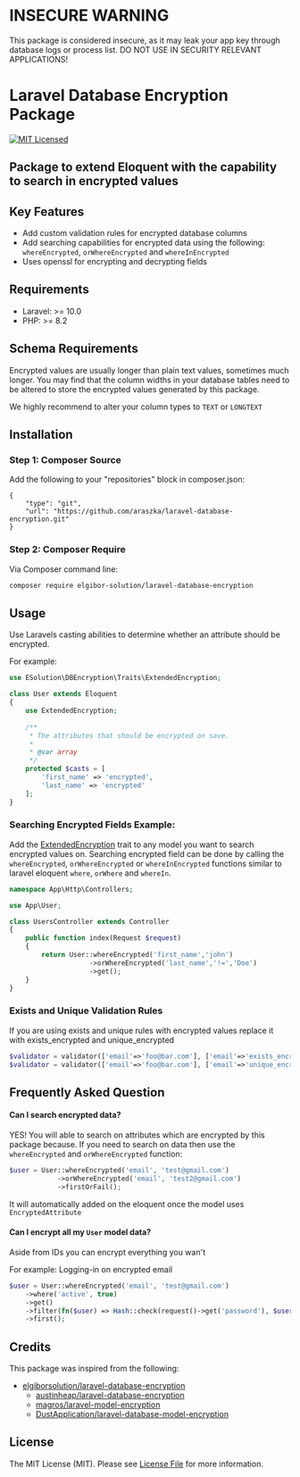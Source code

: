 # INSECURE WARNING

This package is considered insecure, as it may leak your app key through database logs or process list.
DO NOT USE IN SECURITY RELEVANT APPLICATIONS!

# Laravel Database Encryption Package

[![MIT Licensed](https://img.shields.io/badge/license-MIT-brightgreen.svg?style=flat-square)](LICENSE.md)

## Package to extend Eloquent with the capability to search in encrypted values

## Key Features

* Add custom validation rules for encrypted database columns
* Add searching capabilities for encrypted data using the following:
  `whereEncrypted`, `orWhereEncrypted` and `whereInEncrypted`
* Uses openssl for encrypting and decrypting fields

## Requirements

* Laravel: >= 10.0
* PHP: >= 8.2

## Schema Requirements

Encrypted values are usually longer than plain text values, sometimes much longer.
You may find that the column widths in your database tables need to be altered to
store the encrypted values generated by this package.

We highly recommend to alter your column types to `TEXT` or `LONGTEXT`

## Installation

### Step 1: Composer Source

Add the following to your "repositories" block in composer.json:

```
{
    "type": "git",
    "url": "https://github.com/araszka/laravel-database-encryption.git"
}
```

### Step 2: Composer Require

Via Composer command line:

```bash
composer require elgibor-solution/laravel-database-encryption
```

## Usage

Use Laravels casting abilities to determine whether an attribute should be encrypted.

For example:

```php
use ESolution\DBEncryption\Traits\ExtendedEncryption;

class User extends Eloquent 
{
    use ExtendedEncryption;
   
    /**
     * The attributes that should be encrypted on save.
     *
     * @var array
     */
    protected $casts = [
        'first_name' => 'encrypted', 
        'last_name' => 'encrypted'
    ];
}
```

### Searching Encrypted Fields Example:

Add the [ExtendedEncryption](src%2FTraits%2FExtendedEncryption.php) trait to any model you want to search encrypted values on.
Searching encrypted field can be done by calling the `whereEncrypted`, `orWhereEncrypted` or `whereInEncrypted` functions
similar to laravel eloquent `where`, `orWhere` and `whereIn`.

```php
namespace App\Http\Controllers;

use App\User;

class UsersController extends Controller 
{
    public function index(Request $request)
    {
        return User::whereEncrypted('first_name','john')
                    ->orWhereEncrypted('last_name','!=','Doe')
                    ->get();
    }
}
```

### Exists and Unique Validation Rules

If you are using exists and unique rules with encrypted values replace it with exists_encrypted and unique_encrypted

```php      
$validator = validator(['email'=>'foo@bar.com'], ['email'=>'exists_encrypted:users,email']);
$validator = validator(['email'=>'foo@bar.com'], ['email'=>'unique_encrypted:users,email']);
```

## Frequently Asked Question

#### Can I search encrypted data?

YES! You will able to search on attributes which are encrypted by this package because.
If you need to search on data then use the `whereEncrypted` and `orWhereEncrypted` function:

```php
$user = User::whereEncrypted('email', 'test@gmail.com')
            ->orWhereEncrypted('email', 'test2@gmail.com')
            ->firstOrFail();
```

It will automatically added on the eloquent once the model uses `EncryptedAttribute`

#### Can I encrypt all my `User` model data?

Aside from IDs you can encrypt everything you wan't

For example:
Logging-in on encrypted email

```php
$user = User::whereEncrypted('email', 'test@gmail.com')
    ->where('active', true)
    ->get()
    ->filter(fn($user) => Hash::check(request()->get('password'), $user->password))
    ->first();
```

## Credits

This package was inspired from the following:
- [elgiborsolution/laravel-database-encryption](https://github.com/elgiborsolution/laravel-database-encryption)
  - [austinheap/laravel-database-encryption](https://github.com/austinheap/laravel-database-encryption)
  - [magros/laravel-model-encryption](https://github.com/magros/laravel-model-encryption)
  - [DustApplication/laravel-database-model-encryption](https://github.com/DustApplication/laravel-database-model-encryption.git)

## License

The MIT License (MIT). Please see [License File](LICENSE.md) for more information.
